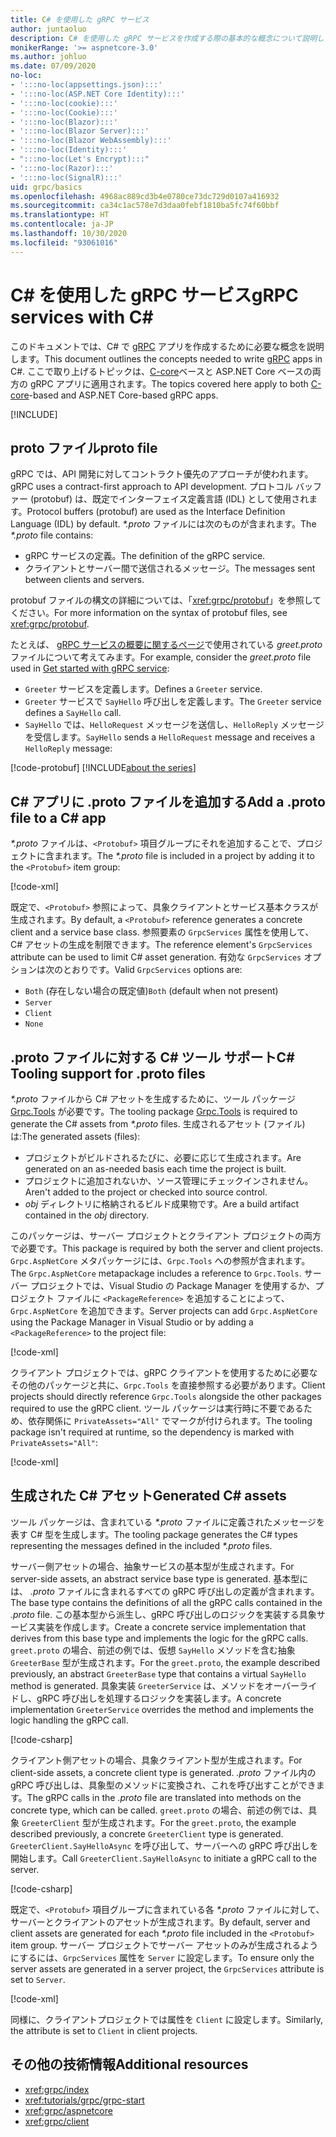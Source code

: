 ```yaml
---
title: C# を使用した gRPC サービス
author: juntaoluo
description: C# を使用した gRPC サービスを作成する際の基本的な概念について説明します。
monikerRange: '>= aspnetcore-3.0'
ms.author: johluo
ms.date: 07/09/2020
no-loc:
- ':::no-loc(appsettings.json):::'
- ':::no-loc(ASP.NET Core Identity):::'
- ':::no-loc(cookie):::'
- ':::no-loc(Cookie):::'
- ':::no-loc(Blazor):::'
- ':::no-loc(Blazor Server):::'
- ':::no-loc(Blazor WebAssembly):::'
- ':::no-loc(Identity):::'
- ":::no-loc(Let's Encrypt):::"
- ':::no-loc(Razor):::'
- ':::no-loc(SignalR):::'
uid: grpc/basics
ms.openlocfilehash: 4968ac889cd3b4e0780ce73dc729d0107a416932
ms.sourcegitcommit: ca34c1ac578e7d3daa0febf1810ba5fc74f60bbf
ms.translationtype: HT
ms.contentlocale: ja-JP
ms.lasthandoff: 10/30/2020
ms.locfileid: "93061016"
---
```

# <a name="grpc-services-with-c"></a><span data-ttu-id="57359-103">C\# を使用した gRPC サービス</span><span class="sxs-lookup"><span data-stu-id="57359-103">gRPC services with C\#</span></span>

<span data-ttu-id="57359-104">このドキュメントでは、C# で [gRPC](https://grpc.io/docs/guides/) アプリを作成するために必要な概念を説明します。</span><span class="sxs-lookup"><span data-stu-id="57359-104">This document outlines the concepts needed to write [gRPC](https://grpc.io/docs/guides/) apps in C#.</span></span> <span data-ttu-id="57359-105">ここで取り上げるトピックは、[C-core](https://grpc.io/blog/grpc-stacks)ベースと ASP.NET Core ベースの両方の gRPC アプリに適用されます。</span><span class="sxs-lookup"><span data-stu-id="57359-105">The topics covered here apply to both [C-core](https://grpc.io/blog/grpc-stacks)-based and ASP.NET Core-based gRPC apps.</span></span>

[!INCLUDE[](~/includes/gRPCazure.md)]

## <a name="proto-file"></a><span data-ttu-id="57359-106">proto ファイル</span><span class="sxs-lookup"><span data-stu-id="57359-106">proto file</span></span>

<span data-ttu-id="57359-107">gRPC では、API 開発に対してコントラクト優先のアプローチが使われます。</span><span class="sxs-lookup"><span data-stu-id="57359-107">gRPC uses a contract-first approach to API development.</span></span> <span data-ttu-id="57359-108">プロトコル バッファー (protobuf) は、既定でインターフェイス定義言語 (IDL) として使用されます。</span><span class="sxs-lookup"><span data-stu-id="57359-108">Protocol buffers (protobuf) are used as the Interface Definition Language (IDL) by default.</span></span> <span data-ttu-id="57359-109">*\*.proto* ファイルには次のものが含まれます。</span><span class="sxs-lookup"><span data-stu-id="57359-109">The *\*.proto* file contains:</span></span>

* <span data-ttu-id="57359-110">gRPC サービスの定義。</span><span class="sxs-lookup"><span data-stu-id="57359-110">The definition of the gRPC service.</span></span>
* <span data-ttu-id="57359-111">クライアントとサーバー間で送信されるメッセージ。</span><span class="sxs-lookup"><span data-stu-id="57359-111">The messages sent between clients and servers.</span></span>

<span data-ttu-id="57359-112">protobuf ファイルの構文の詳細については、「<xref:grpc/protobuf>」を参照してください。</span><span class="sxs-lookup"><span data-stu-id="57359-112">For more information on the syntax of protobuf files, see <xref:grpc/protobuf>.</span></span>

<span data-ttu-id="57359-113">たとえば、 [gRPC サービスの概要に関するページ](xref:tutorials/grpc/grpc-start)で使用されている *greet.proto* ファイルについて考えてみます。</span><span class="sxs-lookup"><span data-stu-id="57359-113">For example, consider the *greet.proto* file used in [Get started with gRPC service](xref:tutorials/grpc/grpc-start):</span></span>

* <span data-ttu-id="57359-114">`Greeter` サービスを定義します。</span><span class="sxs-lookup"><span data-stu-id="57359-114">Defines a `Greeter` service.</span></span>
* <span data-ttu-id="57359-115">`Greeter` サービスで `SayHello` 呼び出しを定義します。</span><span class="sxs-lookup"><span data-stu-id="57359-115">The `Greeter` service defines a `SayHello` call.</span></span>
* <span data-ttu-id="57359-116">`SayHello` では、`HelloRequest` メッセージを送信し、`HelloReply` メッセージを受信します。</span><span class="sxs-lookup"><span data-stu-id="57359-116">`SayHello` sends a `HelloRequest` message and receives a `HelloReply` message:</span></span>

[!code-protobuf[](~/tutorials/grpc/grpc-start/sample/GrpcGreeter/Protos/greet.proto)]
[!INCLUDE[about the series](~/includes/code-comments-loc.md)]

## <a name="add-a-proto-file-to-a-c-app"></a><span data-ttu-id="57359-117">C\# アプリに .proto ファイルを追加する</span><span class="sxs-lookup"><span data-stu-id="57359-117">Add a .proto file to a C\# app</span></span>

<span data-ttu-id="57359-118">*\*.proto* ファイルは、`<Protobuf>` 項目グループにそれを追加することで、プロジェクトに含まれます。</span><span class="sxs-lookup"><span data-stu-id="57359-118">The *\*.proto* file is included in a project by adding it to the `<Protobuf>` item group:</span></span>

[!code-xml[](~/tutorials/grpc/grpc-start/sample/GrpcGreeter/GrpcGreeter.csproj?highlight=2&range=7-9)]

<span data-ttu-id="57359-119">既定で、`<Protobuf>` 参照によって、具象クライアントとサービス基本クラスが生成されます。</span><span class="sxs-lookup"><span data-stu-id="57359-119">By default, a `<Protobuf>` reference generates a concrete client and a service base class.</span></span> <span data-ttu-id="57359-120">参照要素の `GrpcServices` 属性を使用して、C# アセットの生成を制限できます。</span><span class="sxs-lookup"><span data-stu-id="57359-120">The reference element's `GrpcServices` attribute can be used to limit C# asset generation.</span></span> <span data-ttu-id="57359-121">有効な `GrpcServices` オプションは次のとおりです。</span><span class="sxs-lookup"><span data-stu-id="57359-121">Valid `GrpcServices` options are:</span></span>

* <span data-ttu-id="57359-122">`Both` (存在しない場合の既定値)</span><span class="sxs-lookup"><span data-stu-id="57359-122">`Both` (default when not present)</span></span>
* `Server`
* `Client`
* `None`

## <a name="c-tooling-support-for-proto-files"></a><span data-ttu-id="57359-123">.proto ファイルに対する C# ツール サポート</span><span class="sxs-lookup"><span data-stu-id="57359-123">C# Tooling support for .proto files</span></span>

<span data-ttu-id="57359-124">*\*.proto* ファイルから C# アセットを生成するために、ツール パッケージ [Grpc.Tools](https://www.nuget.org/packages/Grpc.Tools/) が必要です。</span><span class="sxs-lookup"><span data-stu-id="57359-124">The tooling package [Grpc.Tools](https://www.nuget.org/packages/Grpc.Tools/) is required to generate the C# assets from *\*.proto* files.</span></span> <span data-ttu-id="57359-125">生成されるアセット (ファイル) は:</span><span class="sxs-lookup"><span data-stu-id="57359-125">The generated assets (files):</span></span>

* <span data-ttu-id="57359-126">プロジェクトがビルドされるたびに、必要に応じて生成されます。</span><span class="sxs-lookup"><span data-stu-id="57359-126">Are generated on an as-needed basis each time the project is built.</span></span>
* <span data-ttu-id="57359-127">プロジェクトに追加されないか、ソース管理にチェックインされません。</span><span class="sxs-lookup"><span data-stu-id="57359-127">Aren't added to the project or checked into source control.</span></span>
* <span data-ttu-id="57359-128">*obj* ディレクトリに格納されるビルド成果物です。</span><span class="sxs-lookup"><span data-stu-id="57359-128">Are a build artifact contained in the *obj* directory.</span></span>

<span data-ttu-id="57359-129">このパッケージは、サーバー プロジェクトとクライアント プロジェクトの両方で必要です。</span><span class="sxs-lookup"><span data-stu-id="57359-129">This package is required by both the server and client projects.</span></span> <span data-ttu-id="57359-130">`Grpc.AspNetCore` メタパッケージには、`Grpc.Tools` への参照が含まれます。</span><span class="sxs-lookup"><span data-stu-id="57359-130">The `Grpc.AspNetCore` metapackage includes a reference to `Grpc.Tools`.</span></span> <span data-ttu-id="57359-131">サーバー プロジェクトでは、Visual Studio の Package Manager を使用するか、プロジェクト ファイルに `<PackageReference>` を追加することによって、`Grpc.AspNetCore` を追加できます。</span><span class="sxs-lookup"><span data-stu-id="57359-131">Server projects can add `Grpc.AspNetCore` using the Package Manager in Visual Studio or by adding a `<PackageReference>` to the project file:</span></span>

[!code-xml[](~/tutorials/grpc/grpc-start/sample/GrpcGreeter/GrpcGreeter.csproj?highlight=1&range=12)]

<span data-ttu-id="57359-132">クライアント プロジェクトでは、gRPC クライアントを使用するために必要なその他のパッケージと共に、`Grpc.Tools` を直接参照する必要があります。</span><span class="sxs-lookup"><span data-stu-id="57359-132">Client projects should directly reference `Grpc.Tools` alongside the other packages required to use the gRPC client.</span></span> <span data-ttu-id="57359-133">ツール パッケージは実行時に不要であるため、依存関係に `PrivateAssets="All"` でマークが付けられます。</span><span class="sxs-lookup"><span data-stu-id="57359-133">The tooling package isn't required at runtime, so the dependency is marked with `PrivateAssets="All"`:</span></span>

[!code-xml[](~/tutorials/grpc/grpc-start/sample/GrpcGreeterClient/GrpcGreeterClient.csproj?highlight=3&range=9-11)]

## <a name="generated-c-assets"></a><span data-ttu-id="57359-134">生成された C# アセット</span><span class="sxs-lookup"><span data-stu-id="57359-134">Generated C# assets</span></span>

<span data-ttu-id="57359-135">ツール パッケージは、含まれている *\*.proto* ファイルに定義されたメッセージを表す C# 型を生成します。</span><span class="sxs-lookup"><span data-stu-id="57359-135">The tooling package generates the C# types representing the messages defined in the included *\*.proto* files.</span></span>

<span data-ttu-id="57359-136">サーバー側アセットの場合、抽象サービスの基本型が生成されます。</span><span class="sxs-lookup"><span data-stu-id="57359-136">For server-side assets, an abstract service base type is generated.</span></span> <span data-ttu-id="57359-137">基本型には、 *.proto* ファイルに含まれるすべての gRPC 呼び出しの定義が含まれます。</span><span class="sxs-lookup"><span data-stu-id="57359-137">The base type contains the definitions of all the gRPC calls contained in the *.proto* file.</span></span> <span data-ttu-id="57359-138">この基本型から派生し、gRPC 呼び出しのロジックを実装する具象サービス実装を作成します。</span><span class="sxs-lookup"><span data-stu-id="57359-138">Create a concrete service implementation that derives from this base type and implements the logic for the gRPC calls.</span></span> <span data-ttu-id="57359-139">`greet.proto` の場合、前述の例では、仮想 `SayHello` メソッドを含む抽象 `GreeterBase` 型が生成されます。</span><span class="sxs-lookup"><span data-stu-id="57359-139">For the `greet.proto`, the example described previously, an abstract `GreeterBase` type that contains a virtual `SayHello` method is generated.</span></span> <span data-ttu-id="57359-140">具象実装 `GreeterService` は、メソッドをオーバーライドし、gRPC 呼び出しを処理するロジックを実装します。</span><span class="sxs-lookup"><span data-stu-id="57359-140">A concrete implementation `GreeterService` overrides the method and implements the logic handling the gRPC call.</span></span>

[!code-csharp[](~/tutorials/grpc/grpc-start/sample/GrpcGreeter/Services/GreeterService.cs?name=snippet)]

<span data-ttu-id="57359-141">クライアント側アセットの場合、具象クライアント型が生成されます。</span><span class="sxs-lookup"><span data-stu-id="57359-141">For client-side assets, a concrete client type is generated.</span></span> <span data-ttu-id="57359-142">*.proto* ファイル内の gRPC 呼び出しは、具象型のメソッドに変換され、これを呼び出すことができます。</span><span class="sxs-lookup"><span data-stu-id="57359-142">The gRPC calls in the *.proto* file are translated into methods on the concrete type, which can be called.</span></span> <span data-ttu-id="57359-143">`greet.proto` の場合、前述の例では、具象 `GreeterClient` 型が生成されます。</span><span class="sxs-lookup"><span data-stu-id="57359-143">For the `greet.proto`, the example described previously, a concrete `GreeterClient` type is generated.</span></span> <span data-ttu-id="57359-144">`GreeterClient.SayHelloAsync` を呼び出して、サーバーへの gRPC 呼び出しを開始します。</span><span class="sxs-lookup"><span data-stu-id="57359-144">Call `GreeterClient.SayHelloAsync` to initiate a gRPC call to the server.</span></span>

[!code-csharp[](~/tutorials/grpc/grpc-start/sample/GrpcGreeterClient/Program.cs?name=snippet)]

<span data-ttu-id="57359-145">既定で、`<Protobuf>` 項目グループに含まれている各 *\*.proto* ファイルに対して、サーバーとクライアントのアセットが生成されます。</span><span class="sxs-lookup"><span data-stu-id="57359-145">By default, server and client assets are generated for each *\*.proto* file included in the `<Protobuf>` item group.</span></span> <span data-ttu-id="57359-146">サーバー プロジェクトでサーバー アセットのみが生成されるようにするには、`GrpcServices` 属性を `Server` に設定します。</span><span class="sxs-lookup"><span data-stu-id="57359-146">To ensure only the server assets are generated in a server project, the `GrpcServices` attribute is set to `Server`.</span></span>

[!code-xml[](~/tutorials/grpc/grpc-start/sample/GrpcGreeter/GrpcGreeter.csproj?highlight=2&range=7-9)]

<span data-ttu-id="57359-147">同様に、クライアントプロジェクトでは属性を `Client` に設定します。</span><span class="sxs-lookup"><span data-stu-id="57359-147">Similarly, the attribute is set to `Client` in client projects.</span></span>

## <a name="additional-resources"></a><span data-ttu-id="57359-148">その他の技術情報</span><span class="sxs-lookup"><span data-stu-id="57359-148">Additional resources</span></span>

* <xref:grpc/index>
* <xref:tutorials/grpc/grpc-start>
* <xref:grpc/aspnetcore>
* <xref:grpc/client>
